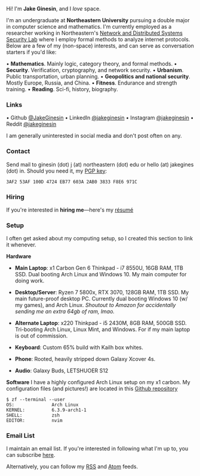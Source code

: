 Hi! I'm **Jake Ginesin**, and I *love* space.

I'm an undergraduate at **Northeastern University** pursuing a double major in computer science and mathematics. I'm currently employed as a researcher working in Northeastern's [Network and Distributed Systems Security Lab](https://nds2.ccs.neu.edu/) where I employ formal methods to analyze internet protocols. Below are a few of my (non-space) interests, and can serve as conversation starters if you'd like: 

• **Mathematics**. Mainly logic, category theory, and formal methods.
• **Security**. Verification, cryptography, and network security. 
• **Urbanism**. Public transportation, urban planning.
• **Geopolitics and national security**. Mostly Europe, Russia, and China.
• **Fitness**. Endurance and strength training. 
• **Reading**. Sci-fi, history, biography.

### Links
• Github [@JakeGinesin](https://github.com/JakeGinesin)
• LinkedIn [@jakeginesin](https://www.linkedin.com/in/jakeginesin/)
• Instagram [@jakeginesin](https://www.instagram.com/jakeginesin/)
• Reddit [@jakeginesin](https://www.reddit.com/user/jakeginesin)

I am generally uninterested in social media and don't post often on any. 

### Contact
Send mail to ginesin (dot) j (at) northeastern (dot) edu or hello (at) jakegines (dot) in. Should you need it, my [PGP key](/pgp):
```
3AF2 53AF 100D 4724 EB77 603A 2AB0 3833 F8E6 971C
```

### Hiring
If you're interested in **hiring me**—here's my [résumé](/assets/cv-sept23.pdf)

### Setup
I often get asked about my computing setup, so I created this section to link it whenever. 

**Hardware**
- **Main Laptop**: x1 Carbon Gen 6 Thinkpad - i7 8550U, 16GB RAM, 1TB SSD. Dual booting Arch Linux and Windows 10. My main computer for doing work. 

- **Desktop/Server**: Ryzen 7 5800x, RTX 3070, 128GB RAM, 1TB SSD. My main future-proof desktop PC. Currently dual booting Windows 10 (w/ my games), and Arch Linux. *Shoutout to Amazon for accidentally sending me an extra 64gb of ram, lmao.* 

- **Alternate Laptop**: x220 Thinkpad - i5 2430M, 8GB RAM, 500GB SSD. Tri-booting Arch Linux, Linux Mint, and Windows. For if my main laptop is out of commission. 

- **Keyboard**: Custom 65% build with Kailh box whites.

- **Phone**: Rooted, heavily stripped down Galaxy Xcover 4s.

- **Audio**: Galaxy Buds, LETSHUOER S12

**Software** 
I have a highly configured Arch Linux setup on my x1 carbon. My configuration files (and pictures!) are located in this [Github repository](https://github.com/jakeginesin/dotfiles)
```
$ zf --terminal --user
OS:              Arch Linux
KERNEL:          6.3.9-arch1-1
SHELL:           zsh
EDITOR:          nvim
```

### Email List
I maintain an email list. If you're interested in following what I'm up to, you can subscribe [here](/email-list). 

Alternatively, you can follow my [RSS](/rss) and [Atom](/atom) feeds. 
